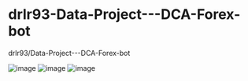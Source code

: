 # drlr93-Data-Project---DCA-Forex-bot
drlr93/Data-Project---DCA-Forex-bot



![image](https://user-images.githubusercontent.com/98351714/225894347-45f8caff-cd58-4f7d-bc45-29c6660b877c.png)
![image](https://user-images.githubusercontent.com/98351714/225894427-3e1a944d-3c66-47b5-a813-3ff3183fe897.png)
![image](https://user-images.githubusercontent.com/98351714/225905033-080e46ac-10c6-4301-a9a0-da8219c988f5.png)


